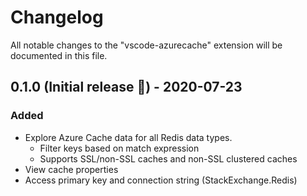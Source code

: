 # Changelog

All notable changes to the "vscode-azurecache" extension will be documented in this file.

## 0.1.0 (Initial release 🎉) - 2020-07-23
### Added
* Explore Azure Cache data for all Redis data types.
    * Filter keys based on match expression
    * Supports SSL/non-SSL caches and non-SSL clustered caches
* View cache properties
* Access primary key and connection string (StackExchange.Redis)
